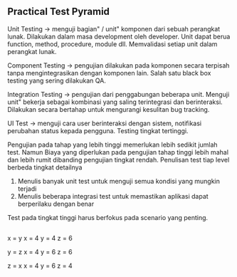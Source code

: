 ## Practical Test Pyramid

Unit Testing -> menguji bagian" / unit" komponen dari sebuah perangkat lunak. Dilakukan dalam masa development oleh developer. Unit dapat berua function, method, procedure, module dll. Memvalidasi setiap unit dalam perangkat lunak.

Component Testing -> pengujian dilakukan pada komponen secara terpisah tanpa mengintegrasikan dengan komponen lain. Salah satu black box testing yang sering dilakukan QA.

Integration Testing -> pengujian dari penggabungan beberapa unit. Menguji unit" bekerja sebagai kombinasi yang saling terintegrasi dan berinteraksi. Dilakukan secara bertahap untuk mengurangi kesulitan bug tracking.

UI Test -> menguji cara user berinteraksi dengan sistem, notifikasi perubahan status kepada pengguna. Testing tingkat tertinggi.

Pengujian pada tahap yang lebih tinggi memerlukan lebih sedikit jumlah test. Namun Biaya yang diperlukan pada pengujian tahap tinggi lebih mahal dan lebih rumit dibanding pengujian tingkat rendah.
Penulisan test tiap level berbeda tingkat detailnya
1. Menulis banyak unit test untuk menguji semua kondisi yang mungkin terjadi
2. Menulis beberapa integrasi test untuk memastikan aplikasi dapat berperilaku dengan benar

Test pada tingkat tinggi harus berfokus pada scenario yang penting.

## 


x = y
    x = 4
    y = 4
    z = 6

y = z
    x = 4
    y = 6
    z = 6

z = x
    x = 4
    y = 6
    z = 4